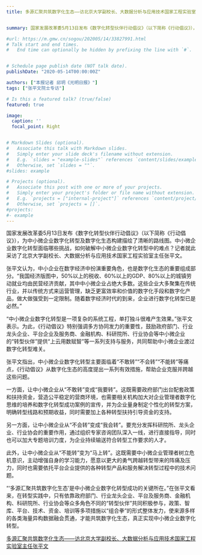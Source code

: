 ```yaml
---
title: 多源汇聚共筑数字化生态——访北京大学副校长、大数据分析与应用技术国家工程实验室主任张平文


summary: 国家发展改革委5月13日发布《数字化转型伙伴行动倡议》（以下简称《行动倡议》），为中小微企业数字化转型及数字化生态构建描绘了清晰的路线图。中小微企业数字化转型面临哪些挑战，如何破解中小微企业数字化转型中的难点？记者就此采访了北京大学副校长、大数据分析与应用技术国家工程实验室主任张平文。

#url: https://m.gmw.cn/sogou/202005/14/33827991.html
# Talk start and end times.
#   End time can optionally be hidden by prefixing the line with `#`.


# Schedule page publish date (NOT talk date).
publishDate: "2020-05-14T00:00:00Z"

authors: ["本报记者 邱玥《光明日报》"]
tags: ["张平文院士专访"]

# Is this a featured talk? (true/false)
featured: true

image:
  caption: ''
  focal_point: Right


# Markdown Slides (optional).
#   Associate this talk with Markdown slides.
#   Simply enter your slide deck's filename without extension.
#   E.g. `slides = "example-slides"` references `content/slides/example-slides.md`.
#   Otherwise, set `slides = ""`.
#slides: example

# Projects (optional).
#   Associate this post with one or more of your projects.
#   Simply enter your project's folder or file name without extension.
#   E.g. `projects = ["internal-project"]` references `content/project/deep-learning/index.md`.
#   Otherwise, set `projects = []`.
#projects:
#- example
---
```

国家发展改革委5月13日发布《数字化转型伙伴行动倡议》（以下简称《行动倡议》），为中小微企业数字化转型及数字化生态构建描绘了清晰的路线图。中小微企业数字化转型面临哪些挑战，如何破解中小微企业数字化转型中的难点？记者就此采访了北京大学副校长、大数据分析与应用技术国家工程实验室主任张平文。


张平文认为，中小企业在数字经济中扮演重要角色，也是数字化生态的重要组成部分。“我国经济版图中，50%以上的税收、60%以上的GDP、80%以上的城镇劳动就业均由民营经济贡献，其中中小微企业占绝大多数。这些企业大多聚集在传统行业，并以传统方式来运营管理，缺乏更富效率和价值的数字化手段和数字化产品，做大做强受到一定限制。随着数字经济时代的到来，企业进行数字化转型已是必然。”


“中小微企业数字化转型是一项复杂的系统工程，单打独斗很难产生效果。”张平文表示。为此，《行动倡议》特别强调多方协同发力的重要性，鼓励政府部门、行业龙头企业、平台企业及服务商、金融机构、科研院所、行业协会等中小微企业的“转型伙伴”提供“上云用数赋智”等一系列支持与服务，共同帮助中小微企业渡过数字化转型难关。


张平文指出，中小微企业数字化转型主要面临着“不敢转”“不会转”“不能转”等痛点，《行动倡议》从数字化生态的高度提出一系列有效措施，帮助企业克服并跨越这些问题。


一方面，让中小微企业从“不敢转”变成“我要转”。这既需要政府部门出台配套政策和扶持资金，营造公平稳定的营商环境，也需要相关机构加大对企业管理者数字化思维的培养和数字化转型成功案例的宣传，并为企业量身制定个性化的转型方案，明确转型线路和预期收益，同时需要加上各种转型扶持引导资金的支持。


另一方面，让中小微企业从“不会转”变成“我会转”。要充分发挥科研院所、龙头企业、行业协会的重要作用，通过组织专家咨询团队深入一线，进行直接指导，同时也可以加大专题培训力度，为企业持续输送符合转型工作要求的人才。


此外，让中小微企业从“不能转”变为“马上转”。这既需要中小微企业管理者树立危机意识，主动增强自身的学习能力，愿意以更大的勇气跨越转型带来的阵痛及压力，同时也需要依托平台企业提供的各种转型产品和服务解决转型过程中的技术问题。


“‘多源汇聚共筑数字化生态’是中小微企业数字化转型成功的关键所在。”在张平文看来，在转型实践中，只有依靠政府部门、行业龙头企业、平台及服务商、金融机构、科研院所、行业协会等众多角色不同的“转型伙伴”共同积极参与，政策、智库、平台、技术、资金、培训等多项措施以“组合拳”的形式整体发力，使来源多样的各类海量异构数据融会贯通，才能共筑数字化生态，真正实现中小微企业数字化转型。

[多源汇聚共筑数字化生态——访北京大学副校长、大数据分析与应用技术国家工程实验室主任张平文](https://m.gmw.cn/sogou/202005/14/33827991.html)